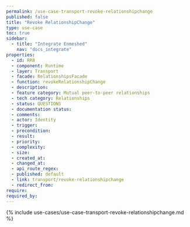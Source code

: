 ```yaml
---
permalink: /use-case-transport-revoke-relationshipchange
published: false
title: "Revoke RelationshipChange"
type: use-case
toc: true
sidebar:
  - title: "Integrate Enmeshed"
    nav: "docs_integrate"
properties:
  - id: RR8
  - component: Runtime
  - layer: Transport
  - facade: RelationshipsFacade
  - function: revokeRelationshipChange
  - description:
  - feature category: Mutual peer-to-peer relationships
  - tech category: Relationships
  - status: QUESTIONS
  - documentation status:
  - comments:
  - actor: Identity
  - trigger:
  - precondition:
  - result:
  - priority:
  - complexity:
  - size:
  - created_at:
  - changed_at:
  - api_route_regex:
  - published: default
  - link: transport/revoke-relationshipchange
  - redirect_from:
require:
required_by:
---
```


{% include use-cases/use-case-transport-revoke-relationshipchange.md %}
